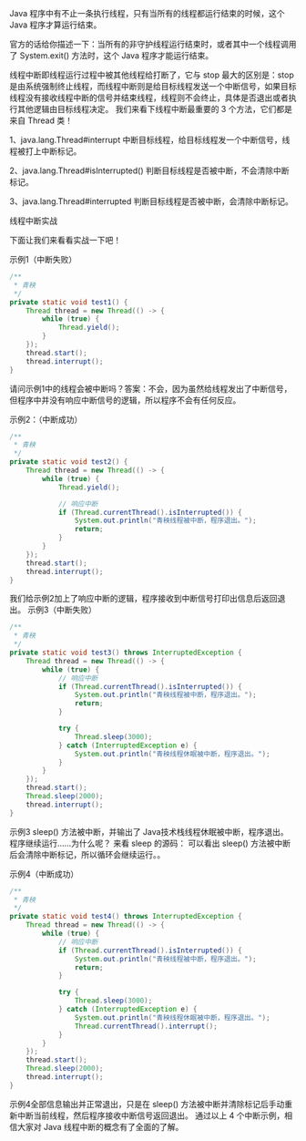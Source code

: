 Java 程序中有不止一条执行线程，只有当所有的线程都运行结束的时候，这个 Java 程序才算运行结束。

官方的话给你描述一下：当所有的非守护线程运行结束时，或者其中一个线程调用了 System.exit() 方法时，这个 Java 程序才能运行结束。

线程中断即线程运行过程中被其他线程给打断了，它与 stop 最大的区别是：stop 是由系统强制终止线程，而线程中断则是给目标线程发送一个中断信号，如果目标线程没有接收线程中断的信号并结束线程，线程则不会终止，具体是否退出或者执行其他逻辑由目标线程决定。
我们来看下线程中断最重要的 3 个方法，它们都是来自 Thread 类！


1、java.lang.Thread#interrupt
中断目标线程，给目标线程发一个中断信号，线程被打上中断标记。


2、java.lang.Thread#isInterrupted()
判断目标线程是否被中断，不会清除中断标记。


3、java.lang.Thread#interrupted
判断目标线程是否被中断，会清除中断标记。


线程中断实战

下面让我们来看看实战一下吧！


示例1（中断失败）
```java
/**
 * 青秧
 */
private static void test1() {
    Thread thread = new Thread(() -> {
        while (true) {
            Thread.yield();
        }
    });
    thread.start();
    thread.interrupt();
}
```

请问示例1中的线程会被中断吗？答案：不会，因为虽然给线程发出了中断信号，但程序中并没有响应中断信号的逻辑，所以程序不会有任何反应。

示例2：（中断成功）
```java
/**
 * 青秧
 */
private static void test2() {
    Thread thread = new Thread(() -> {
        while (true) {
            Thread.yield();

            // 响应中断
            if (Thread.currentThread().isInterrupted()) {
                System.out.println("青秧线程被中断，程序退出。");
                return;
            }
        }
    });
    thread.start();
    thread.interrupt();
}

```

我们给示例2加上了响应中断的逻辑，程序接收到中断信号打印出信息后返回退出。
示例3（中断失败）
```java
/**
 * 青秧
 */
private static void test3() throws InterruptedException {
    Thread thread = new Thread(() -> {
        while (true) {
            // 响应中断
            if (Thread.currentThread().isInterrupted()) {
                System.out.println("青秧线程被中断，程序退出。");
                return;
            }

            try {
                Thread.sleep(3000);
            } catch (InterruptedException e) {
                System.out.println("青秧线程休眠被中断，程序退出。");
            }
        }
    });
    thread.start();
    Thread.sleep(2000);
    thread.interrupt();
}
```

示例3 sleep() 方法被中断，并输出了 Java技术栈线程休眠被中断，程序退出。 程序继续运行……为什么呢？
来看 sleep 的源码：
可以看出 sleep() 方法被中断后会清除中断标记，所以循环会继续运行。。

示例4（中断成功）
```java
/**
 * 青秧
 */
private static void test4() throws InterruptedException {
    Thread thread = new Thread(() -> {
        while (true) {
            // 响应中断
            if (Thread.currentThread().isInterrupted()) {
                System.out.println("青秧线程被中断，程序退出。");
                return;
            }

            try {
                Thread.sleep(3000);
            } catch (InterruptedException e) {
                System.out.println("青秧线程休眠被中断，程序退出。");
                Thread.currentThread().interrupt();
            }
        }
    });
    thread.start();
    Thread.sleep(2000);
    thread.interrupt();
}
```

示例4全部信息输出并正常退出，只是在 sleep() 方法被中断并清除标记后手动重新中断当前线程，然后程序接收中断信号返回退出。
通过以上 4 个中断示例，相信大家对 Java 线程中断的概念有了全面的了解。


